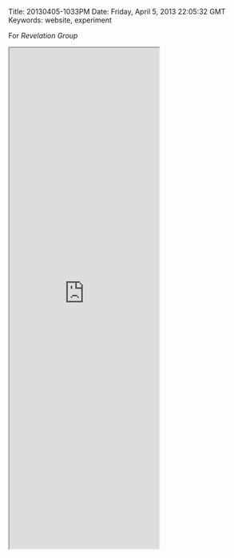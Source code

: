Title: 20130405-1033PM
Date: Friday, April 5, 2013 22:05:32 GMT
Keywords: website, experiment

For _Revelation Group_

<iframe src="http://yyolk.github.io/revelationgroup/" height="1000"></iframe>

<a href="https://github.com/yyolk/revelationgroup" class="icon-github"></a>